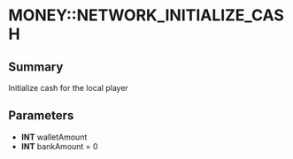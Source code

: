 # MONEY::NETWORK_INITIALIZE_CASH

## Summary
Initialize cash for the local player

## Parameters
* **INT** walletAmount
* **INT** bankAmount = 0